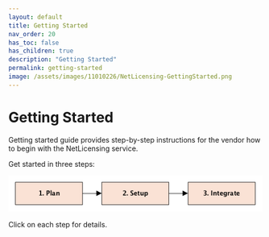 ```yaml
---
layout: default
title: Getting Started
nav_order: 20
has_toc: false
has_children: true
description: "Getting Started"
permalink: getting-started
image: /assets/images/11010226/NetLicensing-GettingStarted.png
---
```


Getting Started
===============


Getting started guide provides step-by-step instructions for the vendor
how to begin with the NetLicensing service.

Get started in three steps:

<img src="/assets/images/11010226/NetLicensing-GettingStarted.png" alt="NetLicensing Getting Started" usemap="#getting-started">
<map name="getting-started">
<area shape="rect" coords="15,15,165,65" alt="Planning" href="/planning">
<area shape="rect" coords="210,15,360,65" alt="Setting up" href="/setting-up">
<area shape="rect" coords="400,15,550,65" alt="Integration" href="/integration">
</map>

Click on each step for details.
